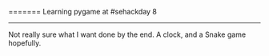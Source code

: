 =======
Learning pygame at #sehackday 8

-------
Not really sure what I want done by the end. A clock, and a Snake game hopefully.
